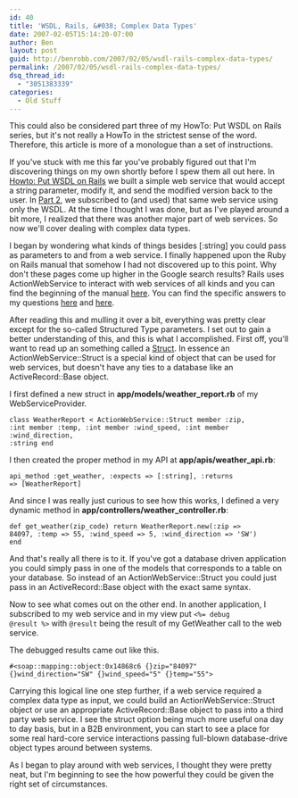 ```yaml
---
id: 40
title: 'WSDL, Rails, &#038; Complex Data Types'
date: 2007-02-05T15:14:20-07:00
author: Ben
layout: post
guid: http://benrobb.com/2007/02/05/wsdl-rails-complex-data-types/
permalink: /2007/02/05/wsdl-rails-complex-data-types/
dsq_thread_id:
  - "3051383339"
categories:
  - Old Stuff
---
```

This could also be considered part three of my HowTo: Put WSDL on Rails series, but it's not really a HowTo in the strictest sense of the word.  Therefore, this article is more of a monologue than a set of instructions.

If you've stuck with me this far you've probably figured out that I'm discovering things on my own shortly before I spew them all out here.  In <a href="https://benrobb.com/2007/01/30/howto-put-wsdl-on-rails/" title="Howto put WSDL on Rails">Howto: Put WSDL on Rails</a> we built a simple web service that would accept a string parameter, modify it, and send the modified version back to the user.  In <a href="https://benrobb.com/2007/02/01/howto-put-wsdl-on-rails-part-2/" title="Howto put WSDL on Rails [part 2]">Part 2</a>, we subscribed to (and used) that same web service using only the WSDL.  At the time I thought I was done, but as I've played around a bit more, I realized that there was another major part of web services.  So now we'll cover dealing with complex data types.

I began by wondering what kinds of things besides [:string] you could pass as parameters to and from a web service.  I finally happened upon the Ruby on Rails manual that somehow I had not discovered up to this point.  Why don't these pages come up higher in the Google search results?  Rails uses ActionWebService to interact with web services of all kinds and you can find the beginning of the manual <a href="http://manuals.rubyonrails.com/read/chapter/67" title="What is Action Web Service?">here</a>.  You can find the specific answers to my questions <a href="http://manuals.rubyonrails.com/read/chapter/68" title="Defining an API">here</a> and <a href="http://api.rubyonrails.org/classes/ActionWebService/SignatureTypes.html" title="SignatureTypes">here</a>.

After reading this and mulling it over a bit, everything was pretty clear except for the so-called Structured Type parameters.  I set out to gain a better understanding of this, and this is what I accomplished.  First off, you'll want to read up an something called a <a href="http://api.rubyonrails.org/classes/ActionWebService/Struct.html" title="Struct">Struct</a>.  In essence an ActionWebService::Struct is a special kind of object that can be used for web services, but doesn't have any ties to a database like an ActiveRecord::Base object.

I first defined a new struct in <strong>app/models/weather_report.rb</strong> of my WebServiceProvider.

<code>class WeatherReport &lt; ActionWebService::Struct
member :zip, :int
member :temp, :int
member :wind_speed, :int
member :wind_direction, :string
end
</code>

I then created the proper method in my API at <strong>app/apis/weather_api.rb</strong>:

<code>api_method :get_weather, :expects =&gt; [:string], :returns =&gt; [WeatherReport]</code>

And since I was really just curious to see how this works, I defined a very dynamic method in <strong>app/controllers/weather_controller.rb</strong>:

<code>def get_weather(zip_code)
return WeatherReport.new(:zip =&gt; 84097, :temp =&gt; 55, :wind_speed =&gt; 5, :wind_direction =&gt; 'SW')
end</code>

And that's really all there is to it.  If you've got a database driven application you could simply pass in one of the models that corresponds to a table on your database.  So instead of an ActionWebService::Struct you could just pass in an ActiveRecord::Base object with the exact same syntax.

Now to see what comes out on the other end.  In another application, I subscribed to my web service and in my view put <code>&lt;%= debug @result %&gt;</code> with <code>@result</code> being the result of my GetWeather call to the web service.

The debugged results came out like this.

<code>#&lt;soap::mapping::object:0x14868c6 {}zip="84097" {}wind_direction="SW" {}wind_speed="5" {}temp="55"&gt;</code>

Carrying this logical line one step further, if a web service required a complex data type as input, we could build an ActionWebService::Struct object or use an appropriate ActiveRecord::Base object to pass into a third party web service.  I see the struct option being much more useful ona day to day basis, but in a B2B environment, you can start to see a place for some real hard-core service interactions passing full-blown database-drive object types around between systems.

As I began to play around with web services, I thought they were pretty neat, but I'm beginning to see the how powerful they could be given the right set of circumstances.